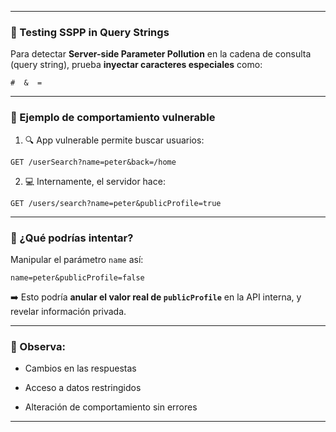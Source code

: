 
---

### 🧪 Testing SSPP in Query Strings 

Para detectar **Server-side Parameter Pollution** en la cadena de consulta (query string), prueba **inyectar caracteres especiales** como:

```
#  &  =
```

---

### 🎯 Ejemplo de comportamiento vulnerable

1. 🔍 App vulnerable permite buscar usuarios:
    

```
GET /userSearch?name=peter&back=/home
```

2. 💻 Internamente, el servidor hace:
    

```
GET /users/search?name=peter&publicProfile=true
```

---

### 🧨 ¿Qué podrías intentar?

Manipular el parámetro `name` así:

```
name=peter&publicProfile=false
```

➡️ Esto podría **anular el valor real de `publicProfile`** en la API interna, y revelar información privada.

---

### 📌 Observa:

- Cambios en las respuestas
    
- Acceso a datos restringidos
    
- Alteración de comportamiento sin errores
    

---

